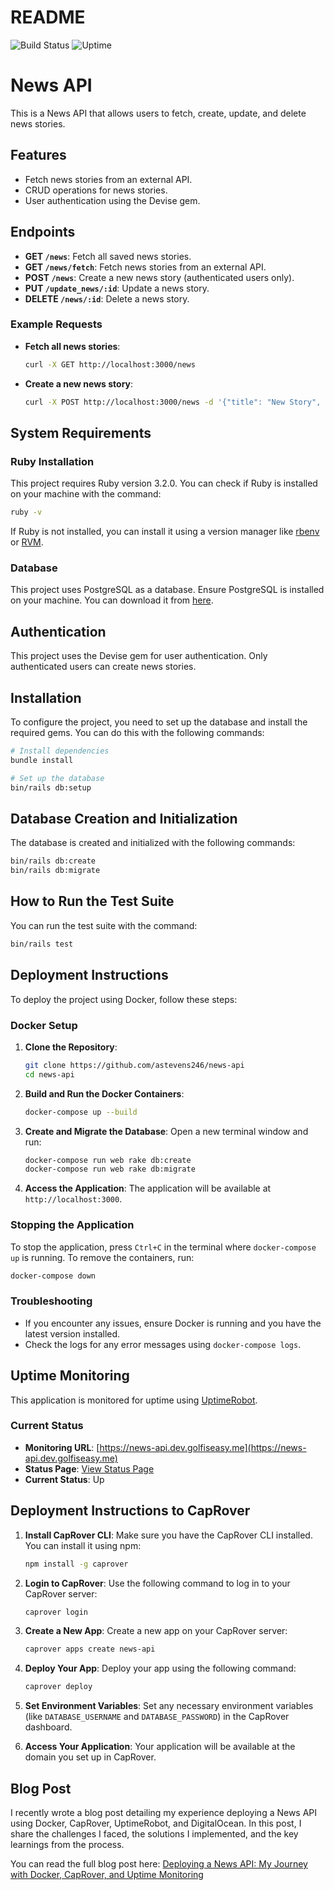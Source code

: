 # README

![Build Status](https://github.com/astevens246/news-api/actions/workflows/ci.yml/badge.svg)
![Uptime](https://img.shields.io/badge/uptime-99.5%25-brightgreen)

# News API

This is a News API that allows users to fetch, create, update, and delete news stories.

## Features

- Fetch news stories from an external API.
- CRUD operations for news stories.
- User authentication using the Devise gem.

## Endpoints

- **GET `/news`**: Fetch all saved news stories.
- **GET `/news/fetch`**: Fetch news stories from an external API.
- **POST `/news`**: Create a new news story (authenticated users only).
- **PUT `/update_news/:id`**: Update a news story.
- **DELETE `/news/:id`**: Delete a news story.

### Example Requests

- **Fetch all news stories**:
  ```sh
  curl -X GET http://localhost:3000/news
  ```

- **Create a new news story**:
  ```sh
  curl -X POST http://localhost:3000/news -d '{"title": "New Story", "content": "Story content here."}' -H "Content-Type: application/json"
  ```

## System Requirements

### Ruby Installation

This project requires Ruby version 3.2.0. You can check if Ruby is installed on your machine with the command:

```sh
ruby -v
```

If Ruby is not installed, you can install it using a version manager like [rbenv](https://github.com/rbenv/rbenv) or [RVM](https://rvm.io/).

### Database

This project uses PostgreSQL as a database. Ensure PostgreSQL is installed on your machine. You can download it from [here](https://www.postgresql.org/download/).

## Authentication

This project uses the Devise gem for user authentication. Only authenticated users can create news stories.

## Installation

To configure the project, you need to set up the database and install the required gems. You can do this with the following commands:

```sh
# Install dependencies
bundle install

# Set up the database
bin/rails db:setup
```

## Database Creation and Initialization

The database is created and initialized with the following commands:

```sh
bin/rails db:create
bin/rails db:migrate
```

## How to Run the Test Suite

You can run the test suite with the command:

```sh
bin/rails test
```

## Deployment Instructions

To deploy the project using Docker, follow these steps:

### Docker Setup

1. **Clone the Repository**:
   ```sh
   git clone https://github.com/astevens246/news-api
   cd news-api
   ```

2. **Build and Run the Docker Containers**:
   ```sh
   docker-compose up --build
   ```

3. **Create and Migrate the Database**:
   Open a new terminal window and run:
   ```sh
   docker-compose run web rake db:create
   docker-compose run web rake db:migrate
   ```

4. **Access the Application**:
   The application will be available at `http://localhost:3000`.

### Stopping the Application
To stop the application, press `Ctrl+C` in the terminal where `docker-compose up` is running. To remove the containers, run:
```sh
docker-compose down
```

### Troubleshooting
- If you encounter any issues, ensure Docker is running and you have the latest version installed.
- Check the logs for any error messages using `docker-compose logs`.

## Uptime Monitoring

This application is monitored for uptime using [UptimeRobot](https://uptimerobot.com/). 

### Current Status
- **Monitoring URL**: [https://news-api.dev.golfiseasy.me](https://news-api.dev.golfiseasy.me)
- **Status Page**: [View Status Page](https://stats.uptimerobot.com/pv1dCqqyFm)
- **Current Status**: Up

## Deployment Instructions to CapRover

1. **Install CapRover CLI**:
   Make sure you have the CapRover CLI installed. You can install it using npm:
   ```sh
   npm install -g caprover
   ```

2. **Login to CapRover**:
   Use the following command to log in to your CapRover server:
   ```sh
   caprover login
   ```

3. **Create a New App**:
   Create a new app on your CapRover server:
   ```sh
   caprover apps create news-api
   ```

4. **Deploy Your App**:
   Deploy your app using the following command:
   ```sh
   caprover deploy
   ```

5. **Set Environment Variables**:
   Set any necessary environment variables (like `DATABASE_USERNAME` and `DATABASE_PASSWORD`) in the CapRover dashboard.

6. **Access Your Application**:
   Your application will be available at the domain you set up in CapRover.

## Blog Post

I recently wrote a blog post detailing my experience deploying a News API using  Docker, CapRover, UptimeRobot, and DigitalOcean. In this post, I share the challenges I faced, the solutions I implemented, and the key learnings from the process.

You can read the full blog post here: [Deploying a News API: My Journey with Docker, CapRover, and Uptime Monitoring](https://astevens246.github.io/ACS-3220-Blog-Post/)